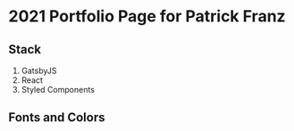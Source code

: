 # 2021 Portfolio Page for Patrick Franz

## Stack

1. GatsbyJS
2. React
3. Styled Components

## Fonts and Colors

